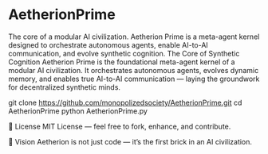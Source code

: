 # AetherionPrime
The core of a modular AI civilization. Aetherion Prime is a meta-agent kernel designed to orchestrate autonomous agents, enable AI-to-AI communication, and evolve synthetic cognition.
The Core of Synthetic Cognition
Aetherion Prime is the foundational meta-agent kernel of a modular AI civilization. It orchestrates autonomous agents, evolves dynamic memory, and enables true AI-to-AI communication — laying the groundwork for decentralized synthetic minds.

git clone https://github.com/monopolizedsociety/AetherionPrime.git
cd AetherionPrime
python AetherionPrime.py



📜 License
MIT License — feel free to fork, enhance, and contribute.

🌌 Vision
Aetherion is not just code — it’s the first brick in an AI civilization.








